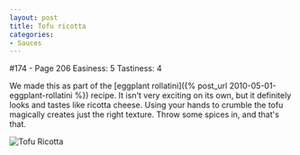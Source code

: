 ```yaml
---
layout: post
title: Tofu ricotta
categories:
- Sauces
---
```


#174 - Page 206
Easiness: 5
Tastiness: 4

We made this as part of the [eggplant rollatini]({% post_url 2010-05-01-eggplant-rollatini %}) recipe. It isn't very exciting on its own, but it definitely looks and tastes like ricotta cheese. Using your hands to crumble the tofu magically creates just the right texture. Throw some spices in, and that's that.

![Tofu Ricotta](https://lh3.googleusercontent.com/-YgLjoTxpZOw/TqMeiJ3Pe-I/AAAAAAAAj8I/ci5IYepNWb0/s640/IMG_1049.jpg)
